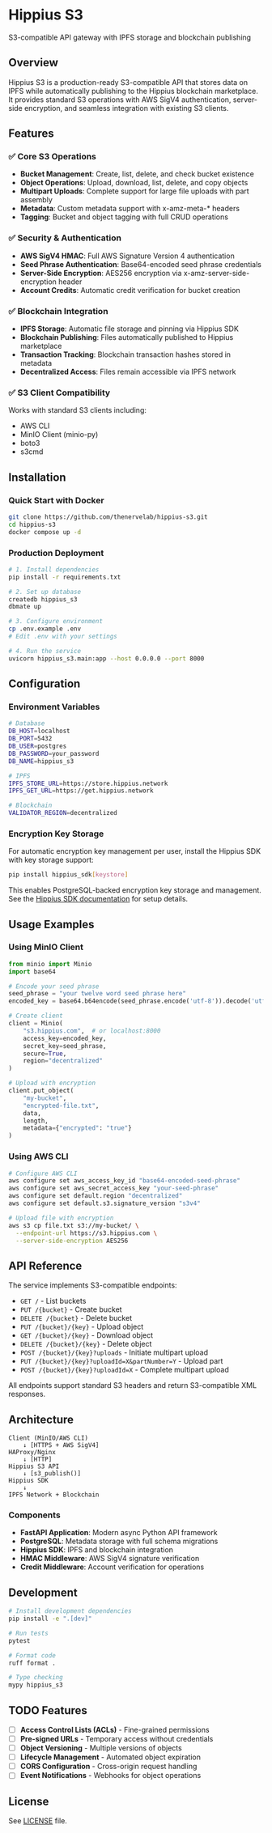 # Hippius S3

S3-compatible API gateway with IPFS storage and blockchain publishing

## Overview

Hippius S3 is a production-ready S3-compatible API that stores data on IPFS while automatically publishing to the Hippius blockchain marketplace. It provides standard S3 operations with AWS SigV4 authentication, server-side encryption, and seamless integration with existing S3 clients.

## Features

### ✅ Core S3 Operations
- **Bucket Management**: Create, list, delete, and check bucket existence
- **Object Operations**: Upload, download, list, delete, and copy objects
- **Multipart Uploads**: Complete support for large file uploads with part assembly
- **Metadata**: Custom metadata support with x-amz-meta-* headers
- **Tagging**: Bucket and object tagging with full CRUD operations

### ✅ Security & Authentication
- **AWS SigV4 HMAC**: Full AWS Signature Version 4 authentication
- **Seed Phrase Authentication**: Base64-encoded seed phrase credentials
- **Server-Side Encryption**: AES256 encryption via x-amz-server-side-encryption header
- **Account Credits**: Automatic credit verification for bucket creation

### ✅ Blockchain Integration
- **IPFS Storage**: Automatic file storage and pinning via Hippius SDK
- **Blockchain Publishing**: Files automatically published to Hippius marketplace
- **Transaction Tracking**: Blockchain transaction hashes stored in metadata
- **Decentralized Access**: Files remain accessible via IPFS network

### ✅ S3 Client Compatibility
Works with standard S3 clients including:
- AWS CLI
- MinIO Client (minio-py)
- boto3
- s3cmd

## Installation

### Quick Start with Docker

```bash
git clone https://github.com/thenervelab/hippius-s3.git
cd hippius-s3
docker compose up -d
```

### Production Deployment

```bash
# 1. Install dependencies
pip install -r requirements.txt

# 2. Set up database
createdb hippius_s3
dbmate up

# 3. Configure environment
cp .env.example .env
# Edit .env with your settings

# 4. Run the service
uvicorn hippius_s3.main:app --host 0.0.0.0 --port 8000
```

## Configuration

### Environment Variables

```bash
# Database
DB_HOST=localhost
DB_PORT=5432
DB_USER=postgres
DB_PASSWORD=your_password
DB_NAME=hippius_s3

# IPFS
IPFS_STORE_URL=https://store.hippius.network
IPFS_GET_URL=https://get.hippius.network

# Blockchain
VALIDATOR_REGION=decentralized
```

### Encryption Key Storage

For automatic encryption key management per user, install the Hippius SDK with key storage support:

```bash
pip install hippius_sdk[keystore]
```

This enables PostgreSQL-backed encryption key storage and management. See the [Hippius SDK documentation](https://github.com/thenervelab/hippius-sdk/tree/main/hippius_sdk/db) for setup details.

## Usage Examples

### Using MinIO Client

```python
from minio import Minio
import base64

# Encode your seed phrase
seed_phrase = "your twelve word seed phrase here"
encoded_key = base64.b64encode(seed_phrase.encode('utf-8')).decode('utf-8')

# Create client
client = Minio(
    "s3.hippius.com",  # or localhost:8000
    access_key=encoded_key,
    secret_key=seed_phrase,
    secure=True,
    region="decentralized"
)

# Upload with encryption
client.put_object(
    "my-bucket",
    "encrypted-file.txt",
    data,
    length,
    metadata={"encrypted": "true"}
)
```

### Using AWS CLI

```bash
# Configure AWS CLI
aws configure set aws_access_key_id "base64-encoded-seed-phrase"
aws configure set aws_secret_access_key "your-seed-phrase"
aws configure set default.region "decentralized"
aws configure set default.s3.signature_version "s3v4"

# Upload file with encryption
aws s3 cp file.txt s3://my-bucket/ \
  --endpoint-url https://s3.hippius.com \
  --server-side-encryption AES256
```

## API Reference

The service implements S3-compatible endpoints:

- `GET /` - List buckets
- `PUT /{bucket}` - Create bucket
- `DELETE /{bucket}` - Delete bucket
- `PUT /{bucket}/{key}` - Upload object
- `GET /{bucket}/{key}` - Download object
- `DELETE /{bucket}/{key}` - Delete object
- `POST /{bucket}/{key}?uploads` - Initiate multipart upload
- `PUT /{bucket}/{key}?uploadId=X&partNumber=Y` - Upload part
- `POST /{bucket}/{key}?uploadId=X` - Complete multipart upload

All endpoints support standard S3 headers and return S3-compatible XML responses.

## Architecture

```
Client (MinIO/AWS CLI)
    ↓ [HTTPS + AWS SigV4]
HAProxy/Nginx
    ↓ [HTTP]
Hippius S3 API
    ↓ [s3_publish()]
Hippius SDK
    ↓
IPFS Network + Blockchain
```

### Components

- **FastAPI Application**: Modern async Python API framework
- **PostgreSQL**: Metadata storage with full schema migrations
- **Hippius SDK**: IPFS and blockchain integration
- **HMAC Middleware**: AWS SigV4 signature verification
- **Credit Middleware**: Account verification for operations

## Development

```bash
# Install development dependencies
pip install -e ".[dev]"

# Run tests
pytest

# Format code
ruff format .

# Type checking
mypy hippius_s3
```

## TODO Features

- [ ] **Access Control Lists (ACLs)** - Fine-grained permissions
- [ ] **Pre-signed URLs** - Temporary access without credentials
- [ ] **Object Versioning** - Multiple versions of objects
- [ ] **Lifecycle Management** - Automated object expiration
- [ ] **CORS Configuration** - Cross-origin request handling
- [ ] **Event Notifications** - Webhooks for object operations

## License

See [LICENSE](LICENSE) file.

